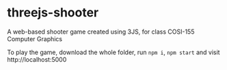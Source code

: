 # threejs-shooter

A web-based shooter game created using 3JS, for class COSI-155 Computer Graphics

To play the game, download the whole folder, run `npm i`, `npm start` and visit http://localhost:5000
